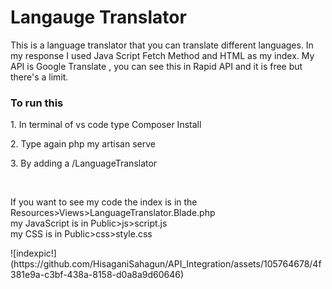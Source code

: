 <h1>Langauge Translator</h1>
<p> This is a language translator that you can translate different languages. In my response I used Java Script Fetch Method and HTML as my  index. My API is Google Translate , you can see this in Rapid API and it is free but there's a limit.</p>
<h3>To run this</h3>
<p>1. In terminal of vs code type Composer Install</p>
<p>2. Type again php my artisan serve</p>
<p>3. By adding a /LanguageTranslator</p>
<br>
<p>If you want to see my code the index is in the Resources>Views>LanguageTranslator.Blade.php<br>
my JavaScript is in Public>js>script.js<br>
my CSS is in Public>css>style.css</p>
![indexpic!](https://github.com/HisaganiSahagun/API_Integration/assets/105764678/4f381e9a-c3bf-438a-8158-d0a8a9d60646)
